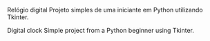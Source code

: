 Relógio digital
    Projeto simples de uma iniciante em Python utilizando Tkinter.

Digital clock
    Simple project from a Python beginner using Tkinter.
